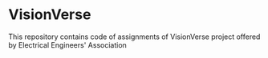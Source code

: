 # VisionVerse
This repository contains code of assignments of VisionVerse project offered by Electrical Engineers' Association
